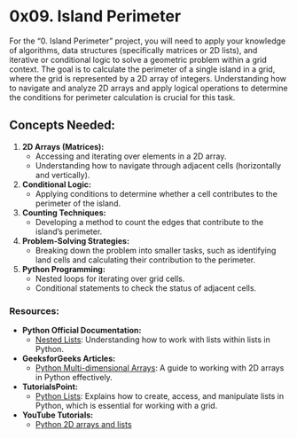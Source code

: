 # 0x09. Island Perimeter
For the “0. Island Perimeter” project, you will need to apply your knowledge of algorithms, data structures (specifically matrices or 2D lists), and iterative or conditional logic to solve a geometric problem within a grid context. The goal is to calculate the perimeter of a single island in a grid, where the grid is represented by a 2D array of integers. Understanding how to navigate and analyze 2D arrays and apply logical operations to determine the conditions for perimeter calculation is crucial for this task.

## Concepts Needed:
1. **2D Arrays (Matrices):**
    - Accessing and iterating over elements in a 2D array.
    - Understanding how to navigate through adjacent cells (horizontally and vertically).
2. **Conditional Logic:**
    - Applying conditions to determine whether a cell contributes to the perimeter of the island.
3. **Counting Techniques:**
    - Developing a method to count the edges that contribute to the island’s perimeter.
4. **Problem-Solving Strategies:**
    - Breaking down the problem into smaller tasks, such as identifying land cells and calculating their contribution to the perimeter.
5. **Python Programming:**
    - Nested loops for iterating over grid cells.
    - Conditional statements to check the status of adjacent cells.
### Resources:
- **Python Official Documentation:**
    - [Nested Lists](https://docs.python.org/3/tutorial/datastructures.html#nested-list-comprehensions): Understanding how to work with lists within lists in Python.
- **GeeksforGeeks Articles:**
    - [Python Multi-dimensional Arrays](https://www.geeksforgeeks.org/python-using-2d-arrays-lists-the-right-way/): A guide to working with 2D arrays in Python effectively.
- **TutorialsPoint:**
    - [Python Lists](https://www.tutorialspoint.com/python/python_lists.htm): Explains how to create, access, and manipulate lists in Python, which is essential for working with a grid.
- **YouTube Tutorials:**
    - [Python 2D arrays and lists](https://www.youtube.com/watch?feature=shared&v=aNzepGawwCI)